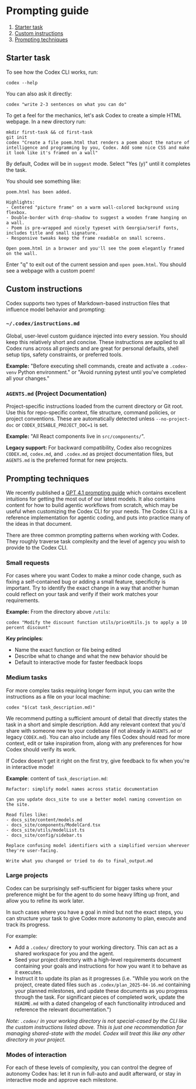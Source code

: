 # Prompting guide

1. [Starter task](#starter-task)
2. [Custom instructions](#custom-instructions)
3. [Prompting techniques](#prompting-techniques)

## Starter task
To see how the Codex CLI works, run:

```
codex --help
```

You can also ask it directly:

```
codex "write 2-3 sentences on what you can do"
```

To get a feel for the mechanics, let's ask Codex to create a simple HTML webpage. In a new directory run:

```
mkdir first-task && cd first-task
git init
codex "Create a file poem.html that renders a poem about the nature of intelligence and programming by you, Codex. Add some nice CSS and make it look like it's framed on a wall"
```

By default, Codex will be in `suggest` mode. Select "Yes (y)" until it completes the task.

You should see something like:

```
poem.html has been added.

Highlights:
- Centered "picture frame" on a warm wall-colored background using flexbox.
- Double-border with drop-shadow to suggest a wooden frame hanging on a wall.
- Poem is pre-wrapped and nicely typeset with Georgia/serif fonts, includes title and small signature.
- Responsive tweaks keep the frame readable on small screens.

Open poem.html in a browser and you'll see the poem elegantly framed on the wall.
```

Enter "q" to exit out of the current session and `open poem.html`. You should see a webpage with a custom poem!

## Custom instructions

Codex supports two types of Markdown-based instruction files that influence model behavior and prompting:

### `~/.codex/instructions.md`
Global, user-level custom guidance injected into every session. You should keep this relatively short and concise. These instructions are applied to all Codex runs across all projects and are great for personal defaults, shell setup tips, safety constraints, or preferred tools.

**Example:** "Before executing shell commands, create and activate a `.codex-venv` Python environment." or "Avoid running pytest until you've completed all your changes."

### `AGENTS.md` (Project Documentation)
Project-specific instructions loaded from the current directory or Git root. Use this for repo-specific context, file structure, command policies, or project conventions. These are automatically detected unless `--no-project-doc` or `CODEX_DISABLE_PROJECT_DOC=1` is set.

**Example:** "All React components live in `src/components/`".

**Legacy support:** For backward compatibility, Codex also recognizes `CODEX.md`, `codex.md`, and `.codex.md` as project documentation files, but `AGENTS.md` is the preferred format for new projects.

## Prompting techniques
We recently published a [GPT 4.1 prompting guide](https://cookbook.openai.com/examples/gpt4-1_prompting_guide) which contains excellent intuitions for getting the most out of our latest models. It also contains content for how to build agentic workflows from scratch, which may be useful when customizing the Codex CLI for your needs. The Codex CLI is a reference implementation for agentic coding, and puts into practice many of the ideas in that document.

There are three common prompting patterns when working with Codex. They roughly traverse task complexity and the level of agency you wish to provide to the Codex CLI.

### Small requests
For cases where you want Codex to make a minor code change, such as fixing a self-contained bug or adding a small feature, specificity is important. Try to identify the exact change in a way that another human could reflect on your task and verify if their work matches your requirements.

**Example:** From the directory above `/utils`:

`codex "Modify the discount function utils/priceUtils.js to apply a 10 percent discount"`

**Key principles**:
- Name the exact function or file being edited
- Describe what to change and what the new behavior should be
- Default to interactive mode for faster feedback loops

### Medium tasks
For more complex tasks requiring longer form input, you can write the instructions as a file on your local machine:

`codex "$(cat task_description.md)"`

We recommend putting a sufficient amount of detail that directly states the task in a short and simple description. Add any relevant context that you'd share with someone new to your codebase (if not already in `AGENTS.md` or legacy `CODEX.md`). You can also include any files Codex should read for more context, edit or take inspiration from, along with any preferences for how Codex should verify its work.

If Codex doesn't get it right on the first try, give feedback to fix when you're in interactive mode!

**Example**: content of `task_description.md`:
```
Refactor: simplify model names across static documentation

Can you update docs_site to use a better model naming convention on the site.

Read files like:
- docs_site/content/models.md
- docs_site/components/ModelCard.tsx
- docs_site/utils/modelList.ts
- docs_site/config/sidebar.ts

Replace confusing model identifiers with a simplified version wherever they're user-facing.

Write what you changed or tried to do to final_output.md
```

### Large projects
Codex can be surprisingly self-sufficient for bigger tasks where your preference might be for the agent to do some heavy lifting up front, and allow you to refine its work later.

In such cases where you have a goal in mind but not the exact steps, you can structure your task to give Codex more autonomy to plan, execute and track its progress.

For example:
- Add a `.codex/` directory to your working directory. This can act as a shared workspace for you and the agent.
- Seed your project directory with a high-level requirements document containing your goals and instructions for how you want it to behave as it executes.
- Instruct it to update its plan as it progresses (i.e. "While you work on the project, create dated files such as `.codex/plan_2025-04-16.md` containing your planned milestones, and update these documents as you progress through the task. For significant pieces of completed work, update the `README.md` with a dated changelog of each functionality introduced and reference the relevant documentation.")

*Note: `.codex/` in your working directory is not special-cased by the CLI like the custom instructions listed above. This is just one recommendation for managing shared-state with the model. Codex will treat this like any other directory in your project.*

### Modes of interaction
For each of these levels of complexity, you can control the degree of autonomy Codex has: let it run in full-auto and audit afterward, or stay in interactive mode and approve each milestone.
